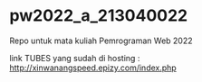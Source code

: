 # pw2022_a_213040022
Repo untuk mata kuliah Pemrograman Web 2022

link TUBES yang sudah di hosting : http://xinwanangspeed.epizy.com/index.php
